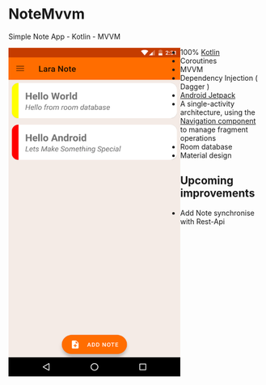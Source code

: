 # NoteMvvm
Simple Note App - Kotlin - MVVM

<img src="https://github.com/YasserElgammal/NoteMvvm/blob/master/screenshot-2020-03-29_20.31.40.996.png" align="left" height="650" width="340" >

* 100% [Kotlin](https://kotlinlang.org/)
* Coroutines
* MVVM
* Dependency Injection ( Dagger )
* [Android Jetpack](https://developer.android.com/jetpack)
* A single-activity architecture, using the [Navigation component](https://developer.android.com/guide/navigation/navigation-getting-started) to manage fragment operations
* Room database
* Material design

## Upcoming improvements

* Add Note synchronise with Rest-Api
